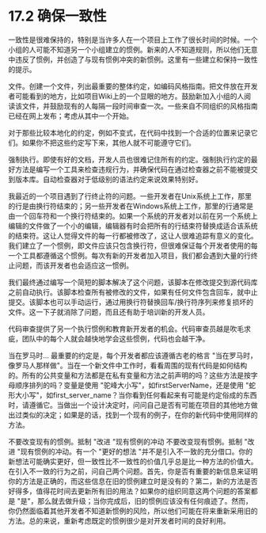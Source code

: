 # 17.2 确保一致性

一致性是很难保持的，特别是当许多人在一个项目上工作了很长时间的时候。一个小组的人可能不知道另一个小组建立的惯例。新来的人不知道规则，所以他们无意中违反了惯例，并创造了与现有惯例冲突的新惯例。这里有一些建立和保持一致性的提示。

文件。创建一个文件，列出最重要的整体约定，如编码风格指南。把文件放在开发者可能看到的地方，比如项目Wiki上的一个显眼的地方。鼓励新加入小组的人阅读该文件，并鼓励现有的人每隔一段时间审查一次。一些来自不同组织的风格指南已经在网上发布；考虑从其中一个开始。

对于那些比较本地化的约定，例如不变式，在代码中找到一个合适的位置来记录它们。如果你不把这些约定写下来，其他人就不可能遵守它们。

强制执行。即使有好的文档，开发人员也很难记住所有的约定。强制执行约定的最好方法是编写一个工具来检查违规行为，并确保代码在通过检查器之前不能被提交到版本库。自动检查器对于低级别的语法约定来说效果特别好。

我最近的一个项目遇到了行终止符的问题。一些开发者在Unix系统上工作，那里的行是由换行符结束的；另一些开发者在Windows系统上工作，那里的行通常是由一个回车符和一个换行符结束的。如果一个系统的开发者对以前在另一个系统上编辑的文件做了一个小的编辑，编辑器有时会把所有的行结束符替换成适合该系统的结束符。这让人觉得文件的每一行都被修改了，这让人很难追踪有意义的变化。我们建立了一个惯例，即文件应该只包含换行符，但很难保证每个开发者使用的每一个工具都遵循这个惯例。每次有新的开发者加入项目，我们都会遇到大量的行终止问题，而该开发者也会适应这一惯例。

我们最终通过编写一个简短的脚本解决了这个问题，该脚本在修改提交到源代码库之前自动执行。该脚本检查所有被修改的文件，如果有任何文件包含回车，就中止提交。该脚本也可以手动运行，通过用换行符替换回车/换行符序列来修复损坏的文件。这一下子就消除了问题，而且还有助于培训新的开发人员。

代码审查提供了另一个执行惯例和教育新开发者的机会。代码审查员越是吹毛求疵，团队中的每个人就会越快地学会这些惯例，代码也会越干净。

当在罗马时... 最重要的约定是，每个开发者都应该遵循古老的格言 "当在罗马时，像罗马人那样做"。当在一个新文件中工作时，看看周围的现有代码是如何结构的。所有的公共变量和方法都是在私有变量和方法之前声明的吗？这些方法是按字母顺序排列的吗？变量是使用 "驼峰大小写"，如firstServerName，还是使用 "蛇形大小写"，如first\_server\_name？当你看到任何看起来有可能是约定俗成的东西时，请遵循它。当做出一个设计决定时，问问自己是否有可能在项目的其他地方做出过类似的决定；如果是的话，找到一个现有的例子，在你的新代码中使用同样的方法。

不要改变现有的惯例。抵制 "改进 "现有惯例的冲动 不要改变现有惯例。抵制 "改进 "现有惯例的冲动。有一个 "更好的想法 "并不是引入不一致的充分借口。你的新想法可能确实更好，但一致性比不一致性的价值几乎总是比一种方法的价值大。在引入不一致的行为之前，问自己两个问题。首先，你是否有重要的新信息来证明你的方法是正确的，而这些信息在旧的惯例建立时是没有的？第二，新的方法是否好得多，值得花时间去更新所有旧的用法？如果你的组织同意这两个问题的答案都是 "是"，那么就去做升级；当你完成后，旧的惯例应该没有任何痕迹了。然而，你仍然面临着其他开发者不知道新惯例的风险，所以他们可能在将来重新采用旧的方法。总的来说，重新考虑既定的惯例很少是对开发者时间的良好利用。&#x20;
